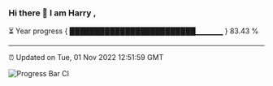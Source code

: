 ### Hi there 👋 I am Harry , 

⏳ Year progress { █████████████████████████▁▁▁▁▁ } 83.43 %

---

⏰ Updated on Tue, 01 Nov 2022 12:51:59 GMT

![Progress Bar CI](https://github.com/duykhang68/duykhang68/workflows/Progress%20Bar%20CI/badge.svg)
